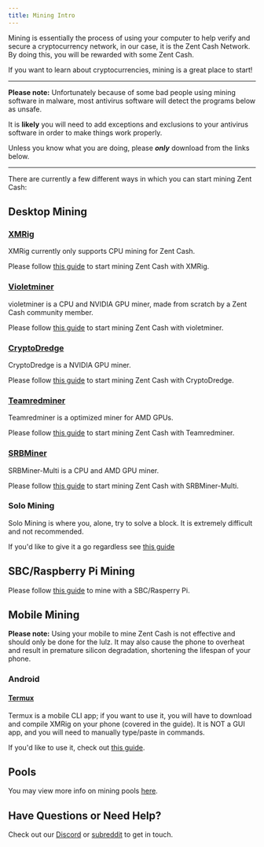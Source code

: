 ```yaml
---
title: Mining Intro
---
```


Mining is essentially the process of using your computer to help verify and secure a cryptocurrency network, in our case, it is the Zent Cash Network. By doing this, you will be rewarded with some Zent Cash.

If you want to learn about cryptocurrencies, mining is a great place to start!

---

**Please note:** Unfortunately because of some bad people using mining software in malware, most antivirus software will detect the programs below as unsafe.

It is **likely** you will need to add exceptions and exclusions to your antivirus software in order to make things work properly.

Unless you know what you are doing, please ***only*** download from the links below.

---

There are currently a few different ways in which you can start mining Zent Cash:

## Desktop Mining

### [XMRig](https://github.com/xmrig/xmrig)

XMRig currently only supports CPU mining for Zent Cash.

Please follow [this guide](XMRIG-Guide) to start mining Zent Cash with XMRig.

### [Violetminer](https://github.com/ZentCashFoundation/violetminer)

violetminer is a CPU and NVIDIA GPU miner, made from scratch by a Zent Cash community member.

Please follow [this guide](Violetminer-Guide) to start mining Zent Cash with violetminer.

### [CryptoDredge](https://github.com/technobyl/CryptoDredge)

CryptoDredge is a NVIDIA GPU miner.

Please follow [this guide](CryptoDredge-Guide) to start mining Zent Cash with CryptoDredge.

### [Teamredminer](https://github.com/todxx/teamredminer)

Teamredminer is a optimized miner for AMD GPUs.

Please follow [this guide](Teamredminer-Guide) to start mining Zent Cash with Teamredminer.

### [SRBMiner](https://github.com/doktor83/SRBMiner-Multi)

SRBMiner-Multi is a CPU and AMD GPU miner.

Please follow [this guide](SRBminer-Guide) to start mining Zent Cash with SRBMiner-Multi.

### Solo Mining

Solo Mining is where you, alone, try to solve a block. It is extremely difficult and not recommended. 

If you'd like to give it a go regardless see [this guide](CPU-Solo-Mining)

## SBC/Raspberry Pi Mining

Please follow [this guide](Mining-with-SBC) to mine with a SBC/Rasperry Pi.

## Mobile Mining

**Please note:** Using your mobile to mine Zent Cash is not effective and should only be done for the lulz. It may also cause the phone to overheat and result in premature silicon degradation, shortening the lifespan of your phone.    

### Android

#### [Termux](https://play.google.com/store/apps/details?id=com.termux&hl=en_US)

Termux is a mobile CLI app; if you want to use it, you will have to download and compile XMRig on your phone (covered in the guide).
It is NOT a GUI app, and you will need to manually type/paste in commands.

If you'd like to use it, check out [this guide](Using-Termux).

## Pools

You may view more info on mining pools [here](Pools).

## Have Questions or Need Help?

Check out our [Discord](https://discordapp.com/invite/9s7jWXF) or [subreddit](https://www.reddit.com/r/ZentCash/) to get in touch.
